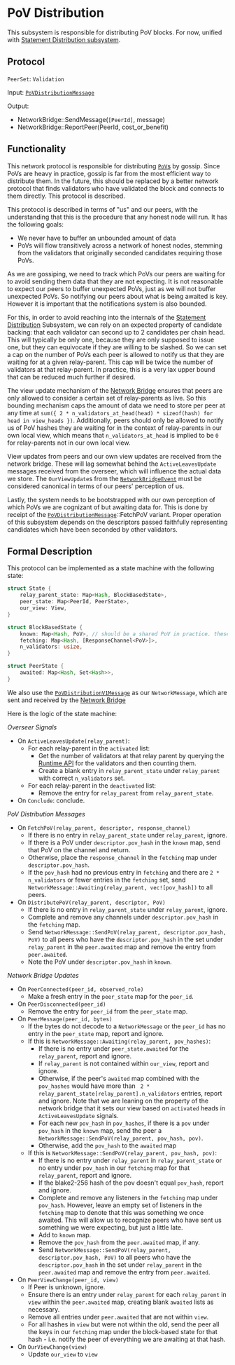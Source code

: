 # PoV Distribution

This subsystem is responsible for distributing PoV blocks. For now, unified with [Statement Distribution subsystem](statement-distribution.md).

## Protocol

`PeerSet`: `Validation`

Input: [`PoVDistributionMessage`](../../types/overseer-protocol.md#pov-distribution-message)


Output:

- NetworkBridge::SendMessage(`[PeerId]`, message)
- NetworkBridge::ReportPeer(PeerId, cost_or_benefit)


## Functionality

This network protocol is responsible for distributing [`PoV`s](../../types/availability.md#proof-of-validity) by gossip. Since PoVs are heavy in practice, gossip is far from the most efficient way to distribute them. In the future, this should be replaced by a better network protocol that finds validators who have validated the block and connects to them directly. This protocol is described.

This protocol is described in terms of "us" and our peers, with the understanding that this is the procedure that any honest node will run. It has the following goals:
  - We never have to buffer an unbounded amount of data
  - PoVs will flow transitively across a network of honest nodes, stemming from the validators that originally seconded candidates requiring those PoVs.

As we are gossiping, we need to track which PoVs our peers are waiting for to avoid sending them data that they are not expecting. It is not reasonable to expect our peers to buffer unexpected PoVs, just as we will not buffer unexpected PoVs. So notifying our peers about what is being awaited is key. However it is important that the notifications system is also bounded.

For this, in order to avoid reaching into the internals of the [Statement Distribution](statement-distribution.md) Subsystem, we can rely on an expected property of candidate backing: that each validator can second up to 2 candidates per chain head. This will typically be only one, because they are only supposed to issue one, but they can equivocate if they are willing to  be slashed. So we can set a cap on the number of PoVs each peer is allowed to notify us that they are waiting for at a given relay-parent. This cap will be twice the number of validators at that relay-parent. In practice, this is a very lax upper bound that can be reduced much further if desired.

The view update mechanism of the [Network Bridge](../utility/network-bridge.md) ensures that peers are only allowed to consider a certain set of relay-parents as live. So this bounding mechanism caps the amount of data we need to store per peer at any time at `sum({ 2 * n_validators_at_head(head) * sizeof(hash) for head in view_heads })`. Additionally, peers should only be allowed to notify us of PoV hashes they are waiting for in the context of relay-parents in our own local view, which means that `n_validators_at_head` is implied to be `0` for relay-parents not in our own local view.

View updates from peers and our own view updates are received from the network bridge. These will lag somewhat behind the `ActiveLeavesUpdate` messages received from the overseer, which will influence the actual data we store. The `OurViewUpdate`s from the [`NetworkBridgeEvent`](../../types/overseer-protocol.md#network-bridge-update) must be considered canonical in terms of our peers' perception of us.

Lastly, the system needs to be bootstrapped with our own perception of which PoVs we are cognizant of but awaiting data for. This is done by receipt of the [`PoVDistributionMessage`](../../types/overseer-protocol.md#pov-distribution-message)::FetchPoV variant. Proper operation of this subsystem depends on the descriptors passed faithfully representing candidates which have been seconded by other validators.

## Formal Description

This protocol can be implemented as a state machine with the following state:

```rust
struct State {
	relay_parent_state: Map<Hash, BlockBasedState>,
	peer_state: Map<PeerId, PeerState>,
	our_view: View,
}

struct BlockBasedState {
	known: Map<Hash, PoV>, // should be a shared PoV in practice. these things are heavy.
	fetching: Map<Hash, [ResponseChannel<PoV>]>,
	n_validators: usize,
}

struct PeerState {
	awaited: Map<Hash, Set<Hash>>,
}
```

We also use the [`PoVDistributionV1Message`](../../types/network.md#pov-distribution) as our `NetworkMessage`, which are sent and received by the [Network Bridge](../utility/network-bridge.md)

Here is the logic of the state machine:

*Overseer Signals*
- On `ActiveLeavesUpdate(relay_parent)`:
	- For each relay-parent in the `activated` list:
		- Get the number of validators at that relay parent by querying the [Runtime API](../utility/runtime-api.md) for the validators and then counting them.
		- Create a blank entry in `relay_parent_state` under `relay_parent` with correct `n_validators` set.
	- For each relay-parent in the `deactivated` list:
		- Remove the entry for `relay_parent` from `relay_parent_state`.
- On `Conclude`: conclude.

*PoV Distribution Messages*
- On `FetchPoV(relay_parent, descriptor, response_channel)`
	- If there is no entry in `relay_parent_state` under `relay_parent`, ignore.
	- If there is a PoV under `descriptor.pov_hash` in the `known` map, send that PoV on the channel and return.
	- Otherwise, place the `response_channel` in the `fetching` map under `descriptor.pov_hash`.
	- If the `pov_hash` had no previous entry in `fetching` and there are `2 * n_validators` or fewer entries in the `fetching` set, send `NetworkMessage::Awaiting(relay_parent, vec![pov_hash])` to all peers.
- On `DistributePoV(relay_parent, descriptor, PoV)`
	- If there is no entry in `relay_parent_state` under `relay_parent`, ignore.
	- Complete and remove any channels under `descriptor.pov_hash` in the `fetching` map.
	- Send `NetworkMessage::SendPoV(relay_parent, descriptor.pov_hash, PoV)` to all peers who have the `descriptor.pov_hash` in the set under `relay_parent` in the `peer.awaited` map and remove the entry from `peer.awaited`.
	- Note the PoV under `descriptor.pov_hash` in `known`.

*Network Bridge Updates*
- On `PeerConnected(peer_id, observed_role)`
	- Make a fresh entry in the `peer_state` map for the `peer_id`.
- On `PeerDisconnected(peer_id)`
	- Remove the entry for `peer_id` from the `peer_state` map.
- On `PeerMessage(peer_id, bytes)`
	- If the bytes do not decode to a `NetworkMessage` or the `peer_id` has no entry in the `peer_state` map, report and ignore.
	- If this is `NetworkMessage::Awaiting(relay_parent, pov_hashes)`:
		- If there is no entry under `peer_state.awaited` for the `relay_parent`, report and ignore.
		- If `relay_parent` is not contained within `our_view`, report and ignore.
		- Otherwise, if the peer's `awaited` map combined with the `pov_hashes` would have more than ` 2 * relay_parent_state[relay_parent].n_validators` entries, report and ignore. Note that we are leaning on the property of the network bridge that it sets our view based on `activated` heads in `ActiveLeavesUpdate` signals.
		- For each new `pov_hash` in `pov_hashes`, if there is a `pov` under `pov_hash` in the `known` map, send the peer a `NetworkMessage::SendPoV(relay_parent, pov_hash, pov)`.
		- Otherwise, add the `pov_hash` to the `awaited` map
	- If this is `NetworkMessage::SendPoV(relay_parent, pov_hash, pov)`:
		- If there is no entry under `relay_parent` in `relay_parent_state` or no entry under `pov_hash` in our `fetching` map for that `relay_parent`, report and ignore.
		- If the blake2-256 hash of the pov doesn't equal `pov_hash`, report and ignore.
		- Complete and remove any listeners in the `fetching` map under `pov_hash`. However, leave an empty set of listeners in the `fetching` map to denote that this was something we once awaited. This will allow us to recognize peers who have sent us something we were expecting, but just a little late.
		- Add to `known` map.
		- Remove the `pov_hash` from the `peer.awaited` map, if any.
		- Send `NetworkMessage::SendPoV(relay_parent, descriptor.pov_hash, PoV)` to all peers who have the `descriptor.pov_hash` in the set under `relay_parent` in the `peer.awaited` map and remove the entry from `peer.awaited`.
- On `PeerViewChange(peer_id, view)`
	- If Peer is unknown, ignore.
	- Ensure there is an entry under `relay_parent` for each `relay_parent` in `view` within the `peer.awaited` map, creating blank `awaited` lists as necessary.
	- Remove all entries under `peer.awaited` that are not within `view`.
	- For all hashes in `view` but were not within the old, send the peer all the keys in our `fetching` map under the block-based state for that hash - i.e. notify the peer of everything we are awaiting at that hash.
- On `OurViewChange(view)`
	- Update `our_view` to `view`

